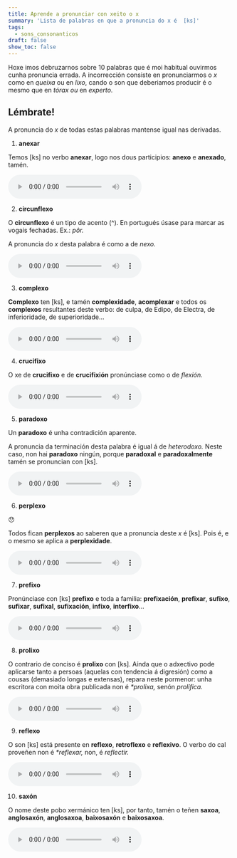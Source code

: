 ```yaml
---
title: Aprende a pronunciar con xeito o x
summary: 'Lista de palabras en que a pronuncia do x é  [ks]'
tags:
  - sons_consonanticos
draft: false
show_toc: false
---
```

Hoxe imos debruzarnos sobre 10 palabras que é moi habitual ouvirmos cunha pronuncia errada. A incorrección consiste en pronunciarmos o *x* como en *queixa* ou en *lixo*, cando o son que deberiamos producir é o mesmo que en *tórax ou* en *experto.*

## Lémbrate!

A pronuncia do *x* de todas estas palabras mantense igual nas derivadas.

<article>

1. **anexar**

Temos \[ks] no verbo **anexar**, logo nos dous participios: **anexo** e **anexado**, tamén.

<audio src="https://ilg.usc.es/pronuncia/mp3/a/3415.mp3" controls> </audio>

</article>

<article>

2. **circunflexo**

O **circunflexo** é un tipo de acento (^). En portugués úsase para marcar as vogais fechadas. Ex.: *pôr.* 

A pronuncia do *x* desta palabra é como a de *nexo.* 

<audio src="https://ilg.usc.es/pronuncia/mp3/c/3624.mp3" controls> </audio>

</article>

<article>

3. **complexo**

**Complexo** ten \[ks], e tamén **complexidade**, **acomplexar** e todos os **complexos** resultantes deste verbo: de culpa, de Edipo, de Electra, de inferioridade, de superioridade...

<audio src="https://ilg.usc.es/pronuncia/mp3/c/4795.mp3" controls> </audio>

</article>

<article>

4. **crucifixo**

O xe de **crucifixo** e de **crucifixión** pronúnciase como o de *flexión.*

<audio src="https://ilg.usc.es/pronuncia/mp3/c/7077.mp3" controls> </audio>

</article>

<article>

5. **paradoxo**

Un **paradoxo** é unha contradición aparente. 

A pronuncia da terminación desta palabra é igual á de *heterodoxo.* Neste caso, non hai **paradoxo** ningún, porque **paradoxal** e **paradoxalmente** tamén se pronuncian con \[ks].

<audio src="https://ilg.usc.es/pronuncia/mp3/p/582.mp3" controls> </audio>

</article>

<article>

6. **perplexo**

😯

Todos fican **perplexos** ao saberen que a pronuncia deste *x* é \[ks]. Pois é, e o mesmo se aplica a **perplexidade**.

<audio src="https://ilg.usc.es/pronuncia/mp3/p/2023.mp3" controls> </audio>

</article>

<article>

7. **prefixo**

Pronúnciase con \[ks] **prefixo** e toda a familia: **prefixación**, **prefixar**, **sufixo**, **sufixar**, **sufixal**, **sufixación**, **infixo**, **interfixo**...

<audio src="https://ilg.usc.es/pronuncia/mp3/p/3890.mp3" controls> </audio>

</article>

<article>

8. **prolixo**

O contrario de conciso é **prolixo** con \[ks]. Aínda que o adxectivo pode aplicarse tanto a persoas (aquelas con tendencia á digresión) como a cousas (demasiado longas e extensas), repara neste pormenor: unha escritora con moita obra publicada non é *\*prolixa,* senón *prolífica.* 

<audio src="https://ilg.usc.es/pronuncia/mp3/p/4568.mp3" controls> </audio>

</article>

<article>

9. **reflexo** 

O son \[ks] está presente en **reflexo**, **retroflexo** e **reflexivo**. O verbo do cal proveñen non é *\*reflexar,* non, é *reflectir.*

<audio src="https://ilg.usc.es/pronuncia/mp3/r/1215.mp3" controls> </audio>

</article>

<article>

10. **saxón**

O nome deste pobo xermánico ten \[ks], por tanto, tamén o teñen **saxoa**, **anglosaxón**, **anglosaxoa**, **baixosaxón** e **baixosaxoa**. 

<audio src="https://ilg.usc.es/pronuncia/mp3/s/664.mp3" controls> </audio>

</article>
